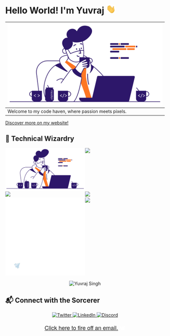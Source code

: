 # Hello World! I'm Yuvraj <img src="https://github.com/Qomfortzone/Qomfortzone/blob/main/Resources/Hi.gif" width="30">
|<img src="https://github.com/Qomfortzone/Qomfortzone/blob/main/Resources/qomfortzonebusy.gif" style="height:60%;">|
|--|
|Welcome to my code haven, where passion meets pixels.|

<a href="https://qomfortzone.github.io">Discover more on my website!</a>

## 🚀 Technical Wizardry

<p style="display: inline-block; width: 100%; margin: 0;">
    <img align="left" src="https://github.com/Qomfortzone/Qomfortzone/blob/main/Resources/qomfortzonebusy.gif" style="width: 50%;">
    <img align="right" src="https://github-readme-stats.vercel.app/api/top-langs/?username=Qomfortzone&show_icons=true&theme=highcontrast&layout=compact" style="width: 50%;">
</p>

<p style="display: inline-block; width: 100%; margin: 0;">
    <img align="left" src="https://stats.quine.sh/qomfortzone/github?theme=dark" style="width: 50%;">
    <img align="right" src="https://github-readme-stats.vercel.app/api?username=Qomfortzone&show_icons=true&theme=highcontrast" style="width: 50%;">
</p>

<p style="display: inline-block; width: 100%; margin: 0;">
    <img align="left" src="https://github.com/Qomfortzone/Qomfortzone/blob/main/Resources/qomfortzonejet.gif" style="width: 50%;">
    <img align="right" src="https://github-readme-streak-stats.herokuapp.com/?user=Qomfortzone&theme=highcontrast" style="width: 50%;">
</p>
<p align="center"> <img src="https://komarev.com/ghpvc/?username=qomfortzone&label=Profile%20views&color=0e75b6&style=flat" alt="Yuvraj Singh" /> </p>

## 📬 Connect with the Sorcerer

<p align="center">
  <a href="https://twitter.com/yuvrajsinghgmx" rel="nofollow">
    <img alt="Twitter" src="https://img.shields.io/badge/Twitter-1DA1F2?style=for-the-badge&logo=Twitter&logoColor=white">
  </a>
  <a href="https://www.linkedin.com/in/Qomfortzone/" rel="nofollow">
    <img alt="LinkedIn" src="https://img.shields.io/badge/LinkedIn-0077B5?style=for-the-badge&logo=LinkedIn&logoColor=white">
  </a>
  <a href="https://discord.com/users/qomfortzone" rel="nofollow">
    <img alt="Discord" src="https://img.shields.io/badge/Discord-5865F2?style=for-the-badge&logo=Discord&logoColor=white">
  </a>
</p>

<p align="center" class="classy-sentence" style="font-family: 'Helvetica Neue', Helvetica, Arial, sans-serif; font-size: 18px; color: #ffffff;"><a href="mailto:qomfortzone@gmail.com">Click here to fire off an email.</a> 🕊️</p>
